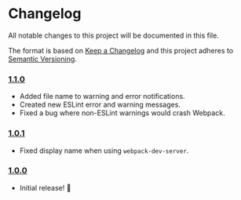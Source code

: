 # Changelog
All notable changes to this project will be documented in this file.

The format is based on [Keep a Changelog](http://keepachangelog.com/en/1.0.0/) and this project
adheres to [Semantic Versioning](http://semver.org/spec/v2.0.0.html).

### [1.1.0](https://github.com/adamelliotfields/format-messages-webpack-plugin/releases/tag/v1.1.0)
 - Added file name to warning and error notifications.
 - Created new ESLint error and warning messages.
 - Fixed a bug where non-ESLint warnings would crash Webpack.

### [1.0.1](https://github.com/adamelliotfields/format-messages-webpack-plugin/releases/tag/v1.0.1)
 - Fixed display name when using `webpack-dev-server`.

### [1.0.0](https://github.com/adamelliotfields/format-messages-webpack-plugin/releases/tag/v1.0.0)
 - Initial release! :tada:
